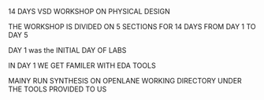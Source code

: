14 DAYS VSD WORKSHOP ON PHYSICAL DESIGN 

THE WORKSHOP IS DIVIDED ON 5 SECTIONS FOR 14 DAYS
FROM DAY 1 TO DAY 5

DAY 1 was the INITIAL DAY OF LABS 

IN DAY 1 WE GET FAMILER WITH EDA TOOLS

MAINY RUN SYNTHESIS ON OPENLANE WORKING DIRECTORY
UNDER THE TOOLS PROVIDED TO US

